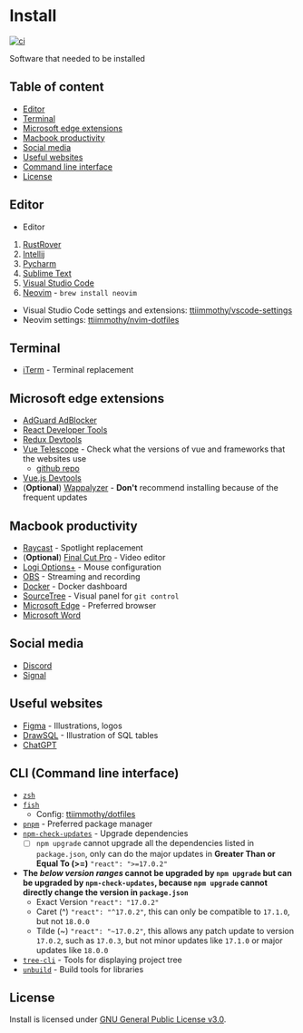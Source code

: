 # Install
[![ci](https://github.com/ttiimmothy/install/actions/workflows/ci.yml/badge.svg)](https://github.com/ttiimmothy/Install/actions/workflows/ci.yml)

Software that needed to be installed

## Table of content

- [Editor](#editor)
- [Terminal](#terminal)
- [Microsoft edge extensions](#microsoft-edge-extensions)
- [Macbook productivity](#macbook-productivity)
- [Social media](#social-media)
- [Useful websites](#useful-websites)
- [Command line interface](#cli-command-line-interface)
- [License](#license)

## Editor

- Editor

1. [RustRover](https://www.jetbrains.com/rust/nextversion/)
1. [Intellij](https://www.jetbrains.com/idea/download/?section=mac)
1. [Pycharm](https://www.jetbrains.com/pycharm/download/?section=mac)
1. [Sublime Text](https://www.sublimetext.com/)
1. [Visual Studio Code](https://code.visualstudio.com/)
1. [Neovim](https://github.com/neovim/neovim) - `brew install neovim`

- Visual Studio Code settings and extensions: [ttiimmothy/vscode-settings](https://github.com/ttiimmothy/vscode-settings)
- Neovim settings: [ttiimmothy/nvim-dotfiles](https://github.com/ttiimmothy/dotfiles/tree/main/.config/nvim)

## Terminal

- [iTerm](https://iterm2.com/) - Terminal replacement

## Microsoft edge extensions

- [AdGuard AdBlocker](https://microsoftedge.microsoft.com/addons/detail/adguard-adblocker/pdffkfellgipmhklpdmokmckkkfcopbh)
- [React Developer Tools](https://microsoftedge.microsoft.com/addons/detail/react-developer-tools/gpphkfbcpidddadnkolkpfckpihlkkil)
- [Redux Devtools](https://microsoftedge.microsoft.com/addons/detail/redux-devtools/nnkgneoiohoecpdiaponcejilbhhikei)
- [Vue Telescope](https://microsoftedge.microsoft.com/addons/detail/vue-telescope/icgcillpgelpleniodgkmohgdmeogodl) - Check what the versions of vue and frameworks that the websites use
  - [github repo](https://github.com/nuxtlabs/vue-telescope-analyzer)
- [Vue.js Devtools](https://microsoftedge.microsoft.com/addons/detail/vuejs-devtools/olofadcdnkkjdfgjcmjaadnlehnnihnl)
- (**Optional**) [Wappalyzer](https://microsoftedge.microsoft.com/addons/detail/wappalyzer-technology-p/mnbndgmknlpdjdnjfmfcdjoegcckoikn) - **Don't** recommend installing because of the frequent updates

## Macbook productivity

- [Raycast](https://raycast.com/) - Spotlight replacement
- (**Optional**) [Final Cut Pro](https://www.apple.com/ca/final-cut-pro/) - Video editor
- [Logi Options+](https://www.logitech.com/en-us/software/options.html) - Mouse configuration
- [OBS](https://obsproject.com/) - Streaming and recording
- [Docker](https://docs.docker.com/desktop/install/mac-install/) - Docker dashboard
- [SourceTree](https://www.sourcetreeapp.com/) - Visual panel for `git control`
- [Microsoft Edge](https://www.microsoft.com/en-us/edge?ep=198&form=MA13L7&es=40) - Preferred browser
- [Microsoft Word](https://www.microsoft.com/en-us/microsoft-365/download-office)

## Social media

- [Discord](https://discord.com/)
- [Signal](https://signal.org/download/)

## Useful websites

- [Figma](https://www.figma.com/) - Illustrations, logos
- [DrawSQL](https://drawsql.app/diagrams) - Illustration of SQL tables
- [ChatGPT](https://chat.openai.com/)

## CLI (Command line interface)

- [`zsh`](https://zsh.org/)
- [`fish`](https://fishshell.com/)
  - Config: [ttiimmothy/dotfiles](https://github.com/ttiimmothy/dotfiles)
- [`pnpm`](https://pnpm.io/) - Preferred package manager
- [`npm-check-updates`](https://github.com/raineorshine/npm-check-updates) - Upgrade dependencies
  - [ ] `npm upgrade` cannot upgrade all the dependencies listed in `package.json`, only can do the major updates in **Greater Than or Equal To (>=)** `"react": ">=17.0.2"`
- **The *below version ranges* cannot be upgraded by `npm upgrade` but can be upgraded by `npm-check-updates`, because `npm upgrade` cannot directly change the version in `package.json`**
  - Exact Version
  `"react": "17.0.2"`
  - Caret (^)
  `"react": "^17.0.2"`, this can only be compatible to `17.1.0`, but not `18.0.0`
  - Tilde (~)
  `"react": "~17.0.2"`, this allows any patch update to version `17.0.2`, such as `17.0.3`, but not minor updates like `17.1.0` or major updates like `18.0.0`
- [`tree-cli`](https://github.com/MrRaindrop/tree-cli) - Tools for displaying project tree
- [`unbuild`](https://github.com/unjs/unbuild) - Build tools for libraries

## License

Install is licensed under [GNU General Public License v3.0](LICENSE).